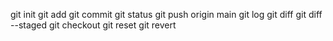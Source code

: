 git init
git add
git commit 
git status
git push origin main
git log
git diff
git diff --staged
git checkout
git reset
git revert

